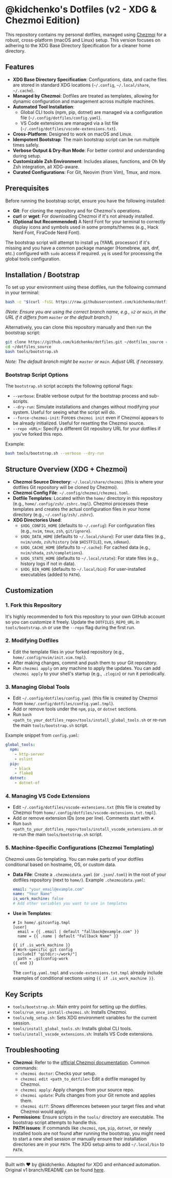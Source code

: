 # @kidchenko's Dotfiles (v2 - XDG & Chezmoi Edition)

This repository contains my personal dotfiles, managed using [Chezmoi](https://chezmoi.io/) for a robust, cross-platform (macOS and Linux) setup. This version focuses on adhering to the XDG Base Directory Specification for a cleaner home directory.

## Features

*   **XDG Base Directory Specification**: Configurations, data, and cache files are stored in standard XDG locations (`~/.config`, `~/.local/share`, `~/.cache`).
*   **Managed by Chezmoi**: Dotfiles are treated as templates, allowing for dynamic configuration and management across multiple machines.
*   **Automated Tool Installation**:
    *   Global CLI tools (npm, pip, dotnet) are managed via a configuration file (`~/.config/dotfiles/config.yaml`).
    *   VS Code extensions are managed via a list file (`~/.config/dotfiles/vscode-extensions.txt`).
*   **Cross-Platform**: Designed to work on macOS and Linux.
*   **Idempotent Bootstrap**: The main bootstrap script can be run multiple times safely.
*   **Verbose Output & Dry-Run Mode**: For better control and understanding during setup.
*   **Customizable Zsh Environment**: Includes aliases, functions, and Oh My Zsh integration, all XDG-aware.
*   **Curated Configurations**: For Git, Neovim (from Vim), Tmux, and more.

## Prerequisites

Before running the bootstrap script, ensure you have the following installed:

*   **Git**: For cloning the repository and for Chezmoi's operations.
*   **curl** or **wget**: For downloading Chezmoi if it's not already installed.
*   **(Optional but Recommended)** A Nerd Font for your terminal to correctly display icons and symbols used in some prompts/themes (e.g., Hack Nerd Font, FiraCode Nerd Font).

The bootstrap script will attempt to install `yq` (YAML processor) if it's missing and you have a common package manager (Homebrew, apt, dnf, etc.) configured with `sudo` access if required. `yq` is used for processing the global tools configuration.

## Installation / Bootstrap

To set up your environment using these dotfiles, run the following command in your terminal:

```bash
bash -c "$(curl -fsSL https://raw.githubusercontent.com/kidchenko/dotfiles/v2/tools/bootstrap.sh)"
```
*(Note: Ensure you are using the correct branch name, e.g., `v2` or `main`, in the URL if it differs from `master` or the default branch.)*

Alternatively, you can clone this repository manually and then run the bootstrap script:
```bash
git clone https://github.com/kidchenko/dotfiles.git ~/dotfiles_source # Or any other location
cd ~/dotfiles_source
bash tools/bootstrap.sh
```

*Note: The default branch might be `master` or `main`. Adjust URL if necessary.*

### Bootstrap Script Options

The `bootstrap.sh` script accepts the following optional flags:

*   `--verbose`: Enable verbose output for the bootstrap process and sub-scripts.
*   `--dry-run`: Simulate installations and changes without modifying your system. Useful for seeing what the script will do.
*   `--force-chezmoi-init`: Forces `chezmoi init` even if Chezmoi appears to be already initialized. Useful for resetting the Chezmoi source.
*   `--repo <URL>`: Specify a different Git repository URL for your dotfiles if you've forked this repo.

Example:
```bash
bash tools/bootstrap.sh --verbose --dry-run
```

## Structure Overview (XDG + Chezmoi)

*   **Chezmoi Source Directory**: `~/.local/share/chezmoi` (this is where your dotfiles Git repository will be cloned by Chezmoi).
*   **Chezmoi Config File**: `~/.config/chezmoi/chezmoi.toml`.
*   **Dotfile Templates**: Located within the `home/` directory in this repository (e.g., `home/.config/zsh/.zshrc.tmpl`). Chezmoi processes these templates and creates the actual configuration files in your home directory (e.g., `~/.config/zsh/.zshrc`).
*   **XDG Directories Used**:
    *   `$XDG_CONFIG_HOME` (defaults to `~/.config`): For configuration files (e.g., `nvim`, `tmux`, `zsh`, `git/ignore`).
    *   `$XDG_DATA_HOME` (defaults to `~/.local/share`): For user data files (e.g., `nvim/undo`, `zsh/history` (via `$HISTFILE`), `nvm`, `sdkman`).
    *   `$XDG_CACHE_HOME` (defaults to `~/.cache`): For cached data (e.g., `nvim/shada`, `zsh/completions`).
    *   `$XDG_STATE_HOME` (defaults to `~/.local/state`): For state files (e.g., history logs if not in data).
    *   `$XDG_BIN_HOME` (defaults to `~/.local/bin`): For user-installed executables (added to `PATH`).

## Customization

### 1. Fork this Repository

It's highly recommended to fork this repository to your own GitHub account so you can customize it freely. Update the `DOTFILES_REPO_URL` in `tools/bootstrap.sh` or use the `--repo` flag during the first run.

### 2. Modifying Dotfiles

*   Edit the template files in your forked repository (e.g., `home/.config/nvim/init.vim.tmpl`).
*   After making changes, commit and push them to your Git repository.
*   Run `chezmoi apply` on any machine to apply the updates. You can add `chezmoi apply` to your shell's startup (e.g., `.zlogin`) or run it periodically.

### 3. Managing Global Tools

*   Edit `~/.config/dotfiles/config.yaml` (this file is created by Chezmoi from `home/.config/dotfiles/config.yaml.tmpl`).
*   Add or remove tools under the `npm`, `pip`, or `dotnet` sections.
*   Run `bash <path_to_your_dotfiles_repo>/tools/install_global_tools.sh` or re-run the main `tools/bootstrap.sh` script.

Example snippet from `config.yaml`:
```yaml
global_tools:
  npm:
    - http-server
    - eslint
  pip:
    - black
    - flake8
  dotnet:
    - dotnet-ef
```

### 4. Managing VS Code Extensions

*   Edit `~/.config/dotfiles/vscode-extensions.txt` (this file is created by Chezmoi from `home/.config/dotfiles/vscode-extensions.txt.tmpl`).
*   Add or remove extension IDs (one per line). Comments start with `#`.
*   Run `bash <path_to_your_dotfiles_repo>/tools/install_vscode_extensions.sh` or re-run the main `tools/bootstrap.sh` script.

### 5. Machine-Specific Configurations (Chezmoi Templating)

Chezmoi uses Go templating. You can make parts of your dotfiles conditional based on hostname, OS, or custom data.

*   **Data File**: Create a `.chezmoidata.yaml` (or `.json`/`.toml`) in the root of your dotfiles repository (next to `home/`).
    Example `.chezmoidata.yaml`:
    ```yaml
    email: "your_email@example.com"
    name: "Your Name"
    is_work_machine: false
    # Add other variables you want to use in templates
    ```
*   **Use in Templates**:
    ```gotemplate
    # In home/.gitconfig.tmpl
    [user]
      email = {{ .email | default "fallback@example.com" }}
      name = {{ .name | default "Fallback Name" }}

    {{ if .is_work_machine }}
    # Work-specific git config
    [includeIf "gitdir:~/work/"]
      path = .gitconfig-work
    {{ end }}
    ```
    The `config.yaml.tmpl` and `vscode-extensions.txt.tmpl` already include examples of conditional sections using `{{ if .is_work_machine }}`.

## Key Scripts

*   `tools/bootstrap.sh`: Main entry point for setting up the dotfiles.
*   `tools/run_once_install-chezmoi.sh`: Installs Chezmoi.
*   `tools/xdg_setup.sh`: Sets XDG environment variables for the current session.
*   `tools/install_global_tools.sh`: Installs global CLI tools.
*   `tools/install_vscode_extensions.sh`: Installs VS Code extensions.

## Troubleshooting

*   **Chezmoi**: Refer to the [official Chezmoi documentation](https://www.chezmoi.io/docs/). Common commands:
    *   `chezmoi doctor`: Checks your setup.
    *   `chezmoi edit <path_to_dotfile>`: Edit a dotfile managed by Chezmoi.
    *   `chezmoi apply`: Apply changes from your source repo.
    *   `chezmoi update`: Pulls changes from your Git remote and applies them.
    *   `chezmoi diff`: Shows differences between your target files and what Chezmoi would apply.
*   **Permissions**: Ensure scripts in the `tools/` directory are executable. The bootstrap script attempts to handle this.
*   **PATH issues**: If commands like `chezmoi`, `npm`, `pip`, `dotnet`, or newly installed tools are not found after running the bootstrap, you might need to start a new shell session or manually ensure their installation directories are in your `PATH`. The XDG setup aims to add `~/.local/bin` to `PATH`.

---

Built with ❤️ by @kidchenko. Adapted for XDG and enhanced automation.
Original v1 branch/README can be found [here](<link to old branch if it exists or remove this line>).
